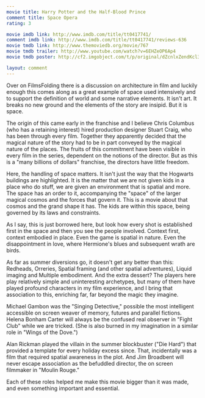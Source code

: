 ```yaml
---
movie title: Harry Potter and the Half-Blood Prince
comment title: Space Opera
rating: 3

movie imdb link: http://www.imdb.com/title/tt0417741/
comment imdb link: http://www.imdb.com/title/tt0417741/reviews-636
movie tmdb link: http://www.themoviedb.org/movie/767
movie tmdb trailer: http://www.youtube.com/watch?v=6EHZeOP6Ap4
movie tmdb poster: http://cf2.imgobject.com/t/p/original/dZcnlxZendKcl3UFrubGu1Mv7lj.jpg

layout: comment
---
```


Over on FilmsFolding there is a discussion on architecture in film and luckily enough this comes along as a great example of space used intensively and to support the definition of world and some narrative elements. It isn't art. It breaks no new ground and the elements of the story are insipid. But it is space.

The origin of this came early in the franchise and I believe Chris Columbus (who has a retaining interest) hired production designer Stuart Craig, who has been through every film. Together they apparently decided that the magical nature of the story had to be in part conveyed by the magical nature of the places. The fruits of this commitment have been visible in every film in the series, dependent on the notions of the director. But as this is a "many billions of dollars" franchise, the directors have little freedom.

Here, the handling of space matters. It isn't just the way that the Hogwarts buildings are highlighted. It is the matter that we are not given kids in a place who do stuff, we are given an environment that is spatial and more. The space has an order to it, accompanying the "space" of the larger magical cosmos and the forces that govern it. This is a movie about that cosmos and the grand shape it has. The kids are within this space, being governed by its laws and constraints.

As I say, this is just borrowed here, but look how every shot is established first in the space and then you see the people involved. Context first, context embodied in place. Even the game is spatial in nature. Even the disappointment in love, where Hermione's blues and subsequent wrath are birds.

As far as summer diversions go, it doesn't get any better than this: Redheads, Orreries, Spatial framing (and other spatial adventures), Liquid imaging and Multiple embodiment. And the extra dessert? The players here play relatively simple and uninteresting archetypes, but many of them have played profound characters in my film experience, and I bring that association to this, enriching far, far beyond the magic they imagine.

Michael Gambon was the "Singing Detective," possible the most intelligent accessible on screen weaver of memory, futures and parallel fictions. Helena Bonham Carter will always be the confused real observer in "Fight Club" while we are tricked. (She is also burned in my imagination in a similar role in "Wings of the Dove.")

Alan Rickman played the villain in the summer blockbuster ("Die Hard") that provided a template for every holiday excess since. That, incidentally was a film that required spatial awareness in the plot. And Jim Broadbent will never escape association as the befuddled director, the on screen filmmaker in "Moulin Rouge."

Each of these roles helped me make this movie bigger than it was made, and even something important and essential.